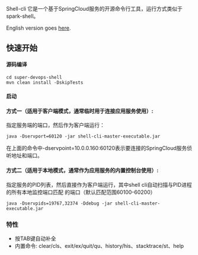 Shell-cli 它是一个基于SpringCloud服务的开源命令行工具，运行方式类似于spark-shell。

English version goes [here](README_EN.md).

## 快速开始

#### 源码编译
```
cd super-devops-shell
mvn clean install -DskipTests 
```

#### 启动

#### 方式一（适用于客户端模式，通常临时用于连接应用服务使用）:
指定服务端的端口，然后作为客户端运行：

```
java -Dservport=60120 -jar shell-cli-master-executable.jar
```

在上面的命令中-dservpoint=10.0.0.160:60120表示要连接的SpringCloud服务侦听地址和端口。

#### 方式二（适用于本地模式，通常作为应用服务的内置控制台使用）:
	
指定服务的PID列表，然后直接作为客户端运行，其中shell cli自动扫描与PID进程的所有本地监控端口匹配
的端口（默认匹配范围60100-60200）

```
java -Dservpids=19767,32374 -Ddebug -jar shell-cli-master-executable.jar 
```

### 特性
- 按TAB键自动补全
- 内置命令: clear/cls、exit/ex/quit/qu、history/his、stacktrace/st、help

